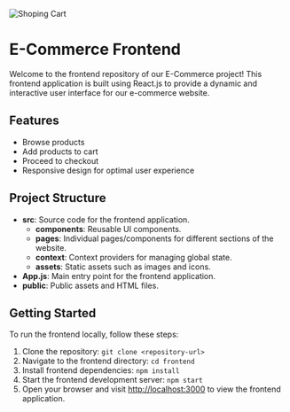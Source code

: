 
![Shoping Cart](front-end/src/components/Assets/grocery.gif)



# E-Commerce Frontend

Welcome to the frontend repository of our E-Commerce project! This frontend application is built using React.js to provide a dynamic and interactive user interface for our e-commerce website.

## Features

- Browse products
- Add products to cart
- Proceed to checkout
- Responsive design for optimal user experience

## Project Structure

- **src**: Source code for the frontend application.
  - **components**: Reusable UI components.
  - **pages**: Individual pages/components for different sections of the website.
  - **context**: Context providers for managing global state.
  - **assets**: Static assets such as images and icons.
- **App.js**: Main entry point for the frontend application.
- **public**: Public assets and HTML files.

## Getting Started

To run the frontend locally, follow these steps:

1. Clone the repository: `git clone <repository-url>`
2. Navigate to the frontend directory: `cd frontend`
3. Install frontend dependencies: `npm install`
4. Start the frontend development server: `npm start`
5. Open your browser and visit [http://localhost:3000](http://localhost:3000) to view the frontend application.
